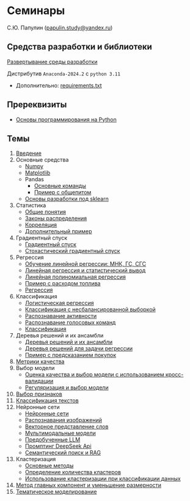 # Семинары

С.Ю. Папулин (papulin.study@yandex.ru)


## Средства разработки и библиотеки

[Развертывание среды разработки](env/README.md)

Дистрибутив `Anaconda-2024.2` c `python 3.11`
- Дополнительно: [requirements.txt](env/docker/requirements.txt)

## Пререквизиты

- [Основы программирования на Python](notebooks/C0_PyBasics.ipynb)

## Темы

1. [Введение](notebooks/C1_Intro.ipynb)
2. Основные средства
    - [Numpy](notebooks/C2_Numpy.ipynb)
    - [Matplotlib](notebooks/C2_Matplotlib.ipynb)
    - Pandas
        - [Основные команды](notebooks/C2_Pandas.ipynb)
        - [Пример с общепитом](notebooks/C2_Pandas_Places.ipynb)
    - [Основы разработки под sklearn](notebooks/C3_Sklearn_Basics.ipynb)
3. Статистика
    - [Общие понятия](https://nbviewer.jupyter.org/github/MLMethods/Practice/blob/master/notebooks/C4_Statistics.ipynb)
    - [Законы распределения](notebooks/C4_Distributions.ipynb)
    - [Корреляция](notebooks/C4_Correlation.ipynb)
    - [Дополнительный пример](notebooks/C4_Statistics_Examples.ipynb)
4. Градиентный спуск
    - [Градиентный спуск](notebooks/C3_GD.ipynb)
    - [Стохастический градиентный спуск](notebooks/C3_SGD.ipynb)
5. Регрессия
    - [Обучение линейной регрессии: МНК, ГС, СГС](notebooks/C3_Linear_Regression.ipynb)
    - [Линейная регрессия и статистический вывод](notebooks/C3_Inference.ipynb)
    - [Линейная полиномиальная регрессия](notebooks/C5_Polynomial_Regression.ipynb)
    - [Пример с расходом топлива](notebooks/C5_Linear_Regression_Fuel_Consumption.ipynb)
    - [Регрессия](notebooks/C5_Regression.ipynb)
6. Классификация
    - [Логистическая регрессия](notebooks/C5_Logistic_Regression.ipynb)
    - [Классификация с несбалансированной выборкой](notebooks/C5_Imbalanced_Classification.ipynb)
    - [Распознавание активности](notebooks/C5_HAR.ipynb)
    - [Распознавание голосовых команд](notebooks/C7_Audio_Recognition.ipynb)
    - [Классификация](notebooks/C5_Classification.ipynb)
7. Деревья решений и их ансамбли
    - [Деревья решений и их ансамбли](notebooks/C5_DT.ipynb)
    - [Деревья решений для задачи регрессии](notebooks/C5_DT_Housing.ipynb)
    - [Пример с предсказанием покупок](notebooks/C5_DT_Purchase.ipynb)
8. [Метрики качества](notebooks/C6_Metrics.ipynb)
9. Выбор модели
    - [Оценка качества и выбор модели с использованием кросс-валидации](notebooks/C6_CV.ipynb)
    - [Регуляризация и выбор модели](notebooks/C6_Regularization.ipynb)
10. [Выбор признаков](notebooks/C7_Feature_Selection.ipynb)
11. [Классификация текстов](notebooks/C7_Text_Classification.ipynb)
12. Нейронные сети
    - [Нейронные сети](notebooks/nn/C5_NN.ipynb)
    - [Распознавания изображений](notebooks/nn/C5_NN_ImageRecognition.ipynb)
    - [Векторное представление слов](notebooks/nn/C5_NN_Embedding.ipynb)
    - [Мультимодальные модели](notebooks/nn/C5_NN_Multimodal.ipynb)
    - [Предобученные LLM](notebooks/nn/C5_NN_Pretrained.ipynb)
    - [Промптинг DeepSeek Api](notebooks/nn/C5_NN_DeepSeekApi_Basics.ipynb)
    - [Семантический поиск и RAG](notebooks/nn/C5_NN_RAG.ipynb)
13. Кластеризация
    - [Основные методы](notebooks/C8_Clustering.ipynb)
    - [Определение количества кластеров](notebooks/C8_Number_of_Clusters.ipynb)
    - [Использование кластеризации при классификации данных](notebooks/C8_Preprocessing_And_SemiSupervised.ipynb)
14. [Метод главных компонент и уменьшение размерности](notebooks/C8_PCA.ipynb)
15. [Тематическое моделирование](notebooks/C9_Topic_Modeling.ipynb)


